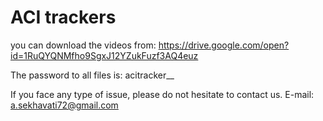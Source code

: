 # ACI trackers
you can download the videos from:
https://drive.google.com/open?id=1RuQYQNMfho9SgxJ12YZukFuzf3AQ4euz

The password to all files is: acitracker__

If you face any type of issue, please do not hesitate to contact us.
E-mail: a.sekhavati72@gmail.com
